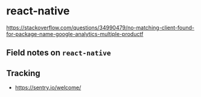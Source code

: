 # react-native

https://stackoverflow.com/questions/34990479/no-matching-client-found-for-package-name-google-analytics-multiple-productf

## Field notes on `react-native`

## Tracking
* https://sentry.io/welcome/

